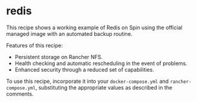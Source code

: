 # redis

This recipe shows a working example of Redis on Spin using the official managed image
with an automated backup routine.

Features of this recipe:
  * Persistent storage on Rancher NFS.
  * Health checking and automatic rescheduling in the event of problems.
  * Enhanced security through a reduced set of capabilities.

To use this recipe, incorporate it into your `docker-compose.yml` and `rancher-compose.yml`,
substituting the appropriate values as described in the comments.
